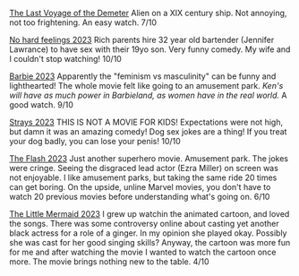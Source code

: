 [The Last Voyage of the Demeter](https://www.imdb.com/title/tt1001520/)
Alien on a XIX century ship.
Not annoying, not too frightening. An easy watch.
7/10

[No hard feelings 2023](https://www.imdb.com/title/tt15671028/)
Rich parents hire 32 year old bartender (Jennifer Lawrance) to have sex with their 19yo son.
Very funny comedy.
My wife and I couldn't stop watching!
10/10

[Barbie 2023](https://www.imdb.com/title/tt1517268/)
Apparently the "feminism vs masculinity" can be funny and lighthearted!
The whole movie felt like going to an amusement park.
*Ken's will have as much power in Barbieland, as women have in the real world.*
A good watch.
9/10

[Strays 2023](https://www.imdb.com/title/tt15153532/)
THIS IS NOT A MOVIE FOR KIDS!
Expectations were not high, but damn it was an amazing comedy!
Dog sex jokes are a thing!
If you treat your dog badly, you can lose your penis!
10/10

[The Flash 2023](https://www.imdb.com/title/tt0439572/)
Just another superhero movie. Amusement park. The jokes were cringe.
Seeing the disgraced lead actor (Ezra Miller) on screen was not enjoyable.
I like amusement parks, but taking the same ride 20 times can get boring.
On the upside, unline Marvel movies, you don't have to watch 20 previous movies before understanding what's going on.
6/10

[The Little Mermaid 2023](https://www.imdb.com/title/tt5971474/)
I grew up watchin the animated cartoon, and loved the songs.
There was some controversy online about casting yet another black actress for a role of a ginger.
In my opinion she played okay. Possibly she was cast for her good singing skills?
Anyway, the cartoon was more fun for me and after watching the movie I wanted to watch the cartoon once more.
The movie brings nothing new to the table.
4/10

